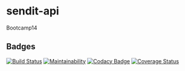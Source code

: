 # sendit-api
Bootcamp14

## Badges

[![Build Status](https://travis-ci.org/masete/sendit-api.svg?branch=develop)](https://travis-ci.org/masete/sendit-api) [![Maintainability](https://api.codeclimate.com/v1/badges/4ea459fea6b2ed0cdc66/maintainability)](https://codeclimate.com/github/masete/sendit-api/maintainability) [![Codacy Badge](https://api.codacy.com/project/badge/Grade/1538b505df424229a981d58bc5896469)](https://www.codacy.com/app/masete/sendit-api?utm_source=github.com&amp;utm_medium=referral&amp;utm_content=masete/sendit-api&amp;utm_campaign=Badge_Grade) [![Coverage Status](https://coveralls.io/repos/github/masete/sendit-api/badge.svg?branch=develop)](https://coveralls.io/github/masete/sendit-api?branch=develop)